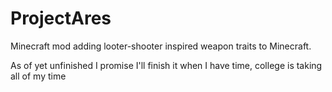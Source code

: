 # ProjectAres

Minecraft mod adding looter-shooter inspired weapon traits to Minecraft.

As of yet unfinished I promise I'll finish it when I have time, college is taking all of my time
